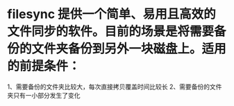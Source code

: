 # filesync 提供一个简单、易用且高效的文件同步的软件。目前的场景是将需要备份的文件夹备份到另外一块磁盘上。适用的前提条件：
  1、需要备份的文件夹比较大，每次直接拷贝覆盖时间比较长
  2、需要备份的文件夹只有一小部分发生了变化
